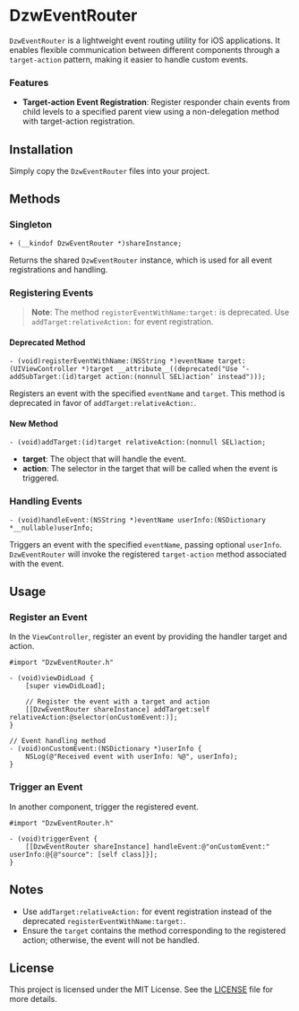 # DzwEventRouter

`DzwEventRouter` is a lightweight event routing utility for iOS applications. It enables flexible communication between different components through a `target-action` pattern, making it easier to handle custom events.

### Features

- **Target-action Event Registration**: Register responder chain events from child levels to a specified parent view using a non-delegation method with target-action registration.
  
## Installation

Simply copy the `DzwEventRouter` files into your project.

## Methods

### Singleton

```objc
+ (__kindof DzwEventRouter *)shareInstance;
```

Returns the shared `DzwEventRouter` instance, which is used for all event registrations and handling.

### Registering Events

> **Note**: The method `registerEventWithName:target:` is deprecated. Use `addTarget:relativeAction:` for event registration.

#### Deprecated Method

```objc
- (void)registerEventWithName:(NSString *)eventName target:(UIViewController *)target __attribute__((deprecated("Use ‘-addSubTarget:(id)target action:(nonnull SEL)action’ instead")));
```

Registers an event with the specified `eventName` and `target`. This method is deprecated in favor of `addTarget:relativeAction:`.

#### New Method

```objc
- (void)addTarget:(id)target relativeAction:(nonnull SEL)action;
```

- **target**: The object that will handle the event.
- **action**: The selector in the target that will be called when the event is triggered.

### Handling Events

```objc
- (void)handleEvent:(NSString *)eventName userInfo:(NSDictionary *__nullable)userInfo;
```

Triggers an event with the specified `eventName`, passing optional `userInfo`. `DzwEventRouter` will invoke the registered `target-action` method associated with the event.

## Usage

### Register an Event

In the `ViewController`, register an event by providing the handler target and action.

```objc
#import "DzwEventRouter.h"

- (void)viewDidLoad {
    [super viewDidLoad];
    
    // Register the event with a target and action
    [[DzwEventRouter shareInstance] addTarget:self relativeAction:@selector(onCustomEvent:)];
}

// Event handling method
- (void)onCustomEvent:(NSDictionary *)userInfo {
    NSLog(@"Received event with userInfo: %@", userInfo);
}
```

### Trigger an Event

In another component, trigger the registered event.

```objc
#import "DzwEventRouter.h"

- (void)triggerEvent {
    [[DzwEventRouter shareInstance] handleEvent:@"onCustomEvent:" userInfo:@{@"source": [self class]}];
}
```

## Notes

- Use `addTarget:relativeAction:` for event registration instead of the deprecated `registerEventWithName:target:`.
- Ensure the `target` contains the method corresponding to the registered action; otherwise, the event will not be handled.

## License

This project is licensed under the MIT License. See the [LICENSE](LICENSE) file for more details.
